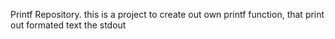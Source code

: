 Printf Repository.
this is a project to create out own printf function, that
print out formated text the stdout
